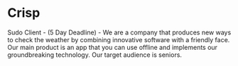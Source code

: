 # Crisp
Sudo Client - (5 Day Deadline) - We are a company that produces new ways to check the weather by combining innovative software with a friendly face. Our main product is an app that you can use offline and implements our groundbreaking technology. Our target audience is seniors.

